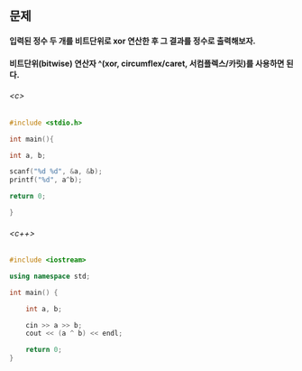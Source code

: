 
## 문제
#### 입력된 정수 두 개를 비트단위로 xor 연산한 후 그 결과를 정수로 출력해보자.
#### 비트단위(bitwise) 연산자 ^(xor, circumflex/caret, 서컴플렉스/카릿)를 사용하면 된다.

###### \<c\>
```c
#include <stdio.h>

int main(){

int a, b;

scanf("%d %d", &a, &b);
printf("%d", a^b);

return 0;

}
```

###### \<c++\>
```c++
#include <iostream>

using namespace std;

int main() {

	int a, b;

	cin >> a >> b;
	cout << (a ^ b) << endl;

	return 0;
}
```
